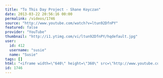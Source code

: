 ```yaml
---
title: "To This Day Project - Shane Koyczan"
date: 2013-03-22 20:56:16 00:00
permalink: /videos/1746
source: "http://www.youtube.com/watch?v=ltun92DfnPY"
featured: false
provider: "YouTube"
thumbnail: "http://i1.ytimg.com/vi/ltun92DfnPY/hqdefault.jpg"
user:
  id: 412
  username: "susie"
  name: "Susie"
tags: []
html: "<iframe width=\"640\" height=\"360\" src=\"http://www.youtube.com/embed/ltun92DfnPY?wmode=transparent&feature=oembed\" frameborder=\"0\" allowfullscreen></iframe>"
id: 1746
---
```


